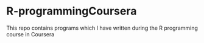R-programmingCoursera
=====================
This repo contains programs which I have written during the R programming course in Coursera


